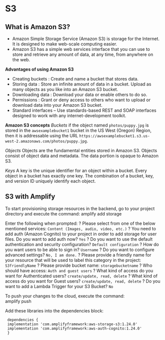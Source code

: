 # S3

## What is Amazon S3?
- Amazon Simple Storage Service (Amazon S3) is storage for the Internet. It is designed to make web-scale computing easier.
- Amazon S3 has a simple web services interface that you can use to store and retrieve any amount of data, at any time, from anywhere on the web.

**Advantages of using Amazon S3**

* Creating buckets : Create and name a bucket that stores data.
* Storing data : Store an infinite amount of data in a bucket. Upload as many objects as you like into an Amazon S3 bucket.
* Downloading data : Download your data or enable others to do so.
* Permissions : Grant or deny access to others who want to upload or download data into your Amazon S3 bucket.
* Standard interfaces – Use standards-based REST and SOAP interfaces designed to work with any internet-development toolkit.

**Amazon S3 concepts**
*Buckets*
if the object named `photos/puppy.jpg` is stored in the `awsexamplebucket1` bucket in the US West (Oregon) Region, then it is addressable using the URL `https://awsexamplebucket1.s3.us-west-2.amazonaws.com/photos/puppy.jpg`.

*Objects*
Objects are the fundamental entities stored in Amazon S3. Objects consist of object data and metadata. The data portion is opaque to Amazon S3.

*Keys*
A key is the unique identifier for an object within a bucket. Every object in a bucket has exactly one key. The combination of a bucket, key, and version ID uniquely identify each object.

## S3 with Amplify

To start provisioning storage resources in the backend, go to your project directory and execute the command:
     amplify add storage

Enter the following when prompted:
     ? Please select from one of the below mentioned services:
     `Content (Images, audio, video, etc.)`
     ? You need to add auth (Amazon Cognito) to your project in order to add storage for user files. Do you want to add auth now?
     `Yes`
     ? Do you want to use the default authentication and security configuration?
     `Default configuration`
     ? How do you want users to be able to sign in?
     `Username`
     ? Do you want to configure advanced settings?
     `No, I am done.`
     ? Please provide a friendly name for your resource that will be used to label this category in the project:
     `S3friendlyName`
     ? Please provide bucket name:
     `storagebucketname`
     ? Who should have access:
     `Auth and guest users`
     ? What kind of access do you want for Authenticated users?
     `create/update, read, delete`
     ? What kind of access do you want for Guest users?
     `create/update, read, delete`
     ? Do you want to add a Lambda Trigger for your S3 Bucket?
     `No`

To push your changes to the cloud, execute the command:  
     amplify push   

Add these libraries into the dependencies block:

     dependencies {
     implementation 'com.amplifyframework:aws-storage-s3:1.24.0'
     implementation 'com.amplifyframework:aws-auth-cognito:1.24.0'
     }